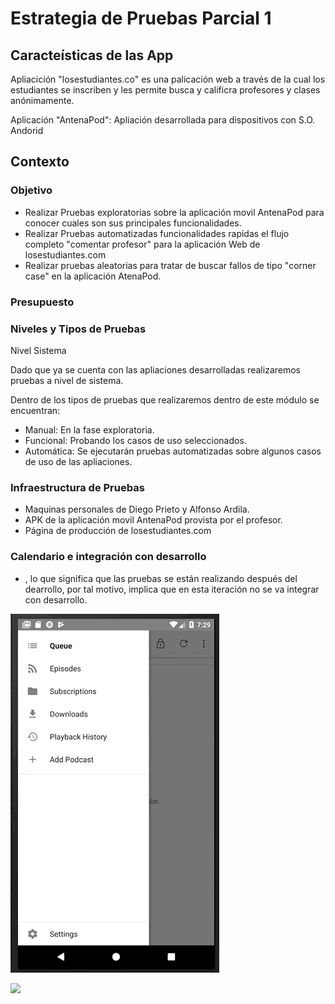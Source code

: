 # Estrategia de Pruebas Parcial 1

## Caracteísticas de las App
Apliacición "losestudiantes.co" es una palicación web a través de la cual los estudiantes se inscriben y les permite busca y calificra profesores y clases anónimamente.

Aplicación "AntenaPod": Apliación desarrollada para dispositivos con S.O. Andorid
## Contexto

### Objetivo

* Realizar Pruebas exploratorias sobre la aplicación movil AntenaPod para conocer cuales son sus principales funcionalidades.
* Realizar Pruebas automatizadas funcionalidades rapidas el flujo completo "comentar profesor" para la aplicación Web de losestudiantes.com 
* Realizar pruebas aleatorias para tratar de buscar fallos de tipo "corner case" en la aplicación AtenaPod.
### Presupuesto


### Niveles y Tipos de Pruebas
Nivel Sistema

Dado que ya se cuenta con las apliaciones desarrolladas realizaremos pruebas a nivel de sistema.

Dentro de los tipos de pruebas que realizaremos dentro de este módulo se encuentran:

* Manual: En la fase exploratoria.
* Funcional: Probando los casos de uso seleccionados.
* Automática: Se ejecutarán pruebas automatizadas sobre algunos casos de uso de las apliaciones.

### Infraestructura de Pruebas

* Maquinas personales de Diego Prieto y Alfonso Ardila.
* APK de la aplicación movil AntenaPod provista por el profesor.
* Página de producción de losestudiantes.com

### Calendario e integración con desarrollo

* , lo que significa que las pruebas se están realizando después del dearrollo, por tal motivo, implica que en esta iteración no se va integrar con desarrollo.

![](assets/antennapod1.gif)

![](assets/le1.gif)